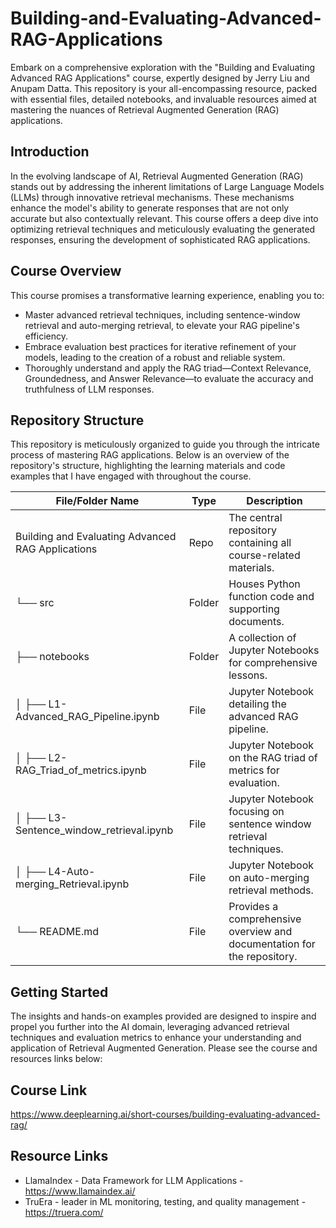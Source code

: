 # Building-and-Evaluating-Advanced-RAG-Applications

Embark on a comprehensive exploration with the "Building and Evaluating Advanced RAG Applications" course, expertly designed by Jerry Liu and Anupam Datta. This repository is your all-encompassing resource, packed with essential files, detailed notebooks, and invaluable resources aimed at mastering the nuances of Retrieval Augmented Generation (RAG) applications.

## Introduction

In the evolving landscape of AI, Retrieval Augmented Generation (RAG) stands out by addressing the inherent limitations of Large Language Models (LLMs) through innovative retrieval mechanisms. These mechanisms enhance the model's ability to generate responses that are not only accurate but also contextually relevant. This course offers a deep dive into optimizing retrieval techniques and meticulously evaluating the generated responses, ensuring the development of sophisticated RAG applications.

## Course Overview

This course promises a transformative learning experience, enabling you to:

- Master advanced retrieval techniques, including sentence-window retrieval and auto-merging retrieval, to elevate your RAG pipeline's efficiency.
- Embrace evaluation best practices for iterative refinement of your models, leading to the creation of a robust and reliable system.
- Thoroughly understand and apply the RAG triad—Context Relevance, Groundedness, and Answer Relevance—to evaluate the accuracy and truthfulness of LLM responses.

## Repository Structure

This repository is meticulously organized to guide you through the intricate process of mastering RAG applications. Below is an overview of the repository's structure, highlighting the learning materials and code examples that I have engaged with throughout the course.

| File/Folder Name                                  | Type     | Description |
|---------------------------------------------------|----------|-------------|
| Building and Evaluating Advanced RAG Applications | Repo     | The central repository containing all course-related materials. |
| └── src                                           | Folder   | Houses Python function code and supporting documents. |
|     ├── notebooks                                 | Folder   | A collection of Jupyter Notebooks for comprehensive lessons. |
|     │   ├── L1-Advanced_RAG_Pipeline.ipynb        | File     | Jupyter Notebook detailing the advanced RAG pipeline. |
|     │   ├── L2-RAG_Triad_of_metrics.ipynb         | File     | Jupyter Notebook on the RAG triad of metrics for evaluation. |
|     │   ├── L3-Sentence_window_retrieval.ipynb    | File     | Jupyter Notebook focusing on sentence window retrieval techniques. |
|     │   ├── L4-Auto-merging_Retrieval.ipynb       | File     | Jupyter Notebook on auto-merging retrieval methods. |
| └── README.md                                     | File     | Provides a comprehensive overview and documentation for the repository. |

## Getting Started

The insights and hands-on examples provided are designed to inspire and propel you further into the AI domain, leveraging advanced retrieval techniques and evaluation metrics to enhance your understanding and application of Retrieval Augmented Generation. Please see the course and resources links below:

## Course Link

https://www.deeplearning.ai/short-courses/building-evaluating-advanced-rag/

## Resource Links

- LlamaIndex - Data Framework for LLM Applications - https://www.llamaindex.ai/
- TruEra - leader in ML monitoring, testing, and quality management - https://truera.com/

